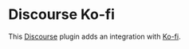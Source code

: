 # Discourse Ko-fi

This [Discourse](https://discourse.com) plugin adds an integration with [Ko-fi](https://ko-fi.com). 
